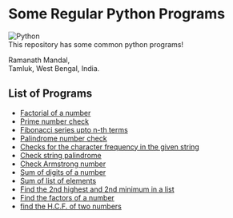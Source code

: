 # Some Regular Python Programs
![Python](https://img.shields.io/badge/Python-3.7-brightgreen.svg)<br />
 This repository has some common python programs!

Ramanath Mandal,<br />
Tamluk, West Bengal, India.<br />

## List of Programs

* [Factorial of a number](https://github.com/MRamanath/Regular-Python-Programs/blob/master/Programs/01factorial.py)
* [Prime number check](https://github.com/MRamanath/Regular-Python-Programs/blob/master/Programs/02primenum.py)
* [Fibonacci series upto n-th terms](https://github.com/MRamanath/Regular-Python-Programs/blob/master/Programs/03fibonacci.py)
* [Palindrome number check](https://github.com/MRamanath/Regular-Python-Programs/blob/master/Programs/04palindromenum.py)
* [Checks for the character frequency in the given string](https://github.com/MRamanath/Regular-Python-Programs/blob/master/Programs/05charFrequencyStr.py)
* [Check string palindrome](https://github.com/MRamanath/Regular-Python-Programs/blob/master/Programs/06strPalindrome.py)
* [Check Armstrong number](https://github.com/MRamanath/Regular-Python-Programs/blob/master/Programs/07armstrong.py)
* [Sum of digits of a number](https://github.com/MRamanath/Regular-Python-Programs/blob/master/Programs/08sumofdigits.py)
* [Sum of list of elements](https://github.com/MRamanath/Regular-Python-Programs/blob/master/Programs/09sumoflist.py)
* [Find the 2nd highest and 2nd minimum in a list](https://github.com/MRamanath/Regular-Python-Programs/blob/master/Programs/2ndhighestand2ndlowest.py)
* [Find the factors of a number](https://github.com/MRamanath/Regular-Python-Programs/blob/master/Programs/findFactorofNumber.py)
* [find the H.C.F. of two numbers](https://github.com/MRamanath/Regular-Python-Programs/blob/master/Programs/hcfoftwonum.py)
